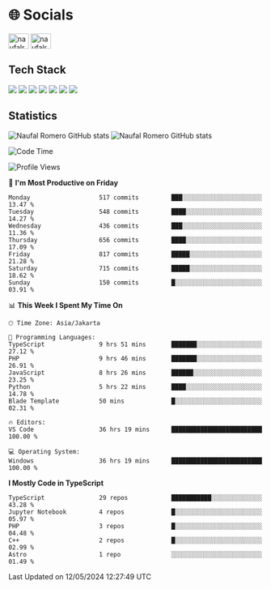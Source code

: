 <h1 align="">🌐 Socials</h1>
<p align="left">
<a href="https://linkedin.com/in/naufal-romero-putra-pratama-9ab816177/" target="blank"><img align="center" src="https://raw.githubusercontent.com/rahuldkjain/github-profile-readme-generator/master/src/images/icons/Social/linked-in-alt.svg" alt="naufalromero" height="30" width="40" /></a>
<a href="https://instagram.com/naufalromero" target="blank"><img align="center" src="https://raw.githubusercontent.com/rahuldkjain/github-profile-readme-generator/master/src/images/icons/Social/instagram.svg" alt="naufalromero" height="30" width="40" /></a>
</p>


<h2 align="">Tech Stack</h2>
<div align="">
  <img src="https://img.shields.io/badge/next.js-000000?style=for-the-badge&logo=nextdotjs&logoColor=white"/>
 <img src="https://img.shields.io/badge/typescript-%23007ACC.svg?style=for-the-badge&logo=typescript&logoColor=white"/>
 <img src="https://img.shields.io/badge/react-%2320232a.svg?style=for-the-badge&logo=react&logoColor=%2361DAFB"/>
 <img src="https://img.shields.io/badge/tailwindcss-%2338B2AC.svg?style=for-the-badge&logo=tailwind-css&logoColor=white"/>
 <img src="https://img.shields.io/badge/Prisma-3982CE?style=for-the-badge&logo=Prisma&logoColor=white"/>
 <img src="https://img.shields.io/badge/javascript-%23323330.svg?style=for-the-badge&logo=javascript&logoColor=%23F7DF1E"/>
 <img src="https://img.shields.io/badge/java-%23ED8B00.svg?style=for-the-badge&logo=openjdk&logoColor=white"/>
</div>


<h2 align="">Statistics</h2>
<div align="">
<img src="https://github-readme-stats-xi-nine-74.vercel.app/api?username=romves&show_icons=true&theme=tokyonight&include_all_commits=true&count_private=true" alt="Naufal Romero GitHub stats"/>
<img src="https://github-readme-stats-xi-nine-74.vercel.app/api/top-langs/?username=romves&theme=tokyonight&hide_border=false&include_all_commits=true&count_private=true&layout=compact" alt="Naufal Romero GitHub stats"/>
</div>

<!--START_SECTION:waka-->
![Code Time](http://img.shields.io/badge/Code%20Time-1%2C089%20hrs%2059%20mins-blue)

![Profile Views](http://img.shields.io/badge/Profile%20Views-2-blue)

📅 **I'm Most Productive on Friday** 

```text
Monday                   517 commits         ███░░░░░░░░░░░░░░░░░░░░░░   13.47 % 
Tuesday                  548 commits         ████░░░░░░░░░░░░░░░░░░░░░   14.27 % 
Wednesday                436 commits         ███░░░░░░░░░░░░░░░░░░░░░░   11.36 % 
Thursday                 656 commits         ████░░░░░░░░░░░░░░░░░░░░░   17.09 % 
Friday                   817 commits         █████░░░░░░░░░░░░░░░░░░░░   21.28 % 
Saturday                 715 commits         █████░░░░░░░░░░░░░░░░░░░░   18.62 % 
Sunday                   150 commits         █░░░░░░░░░░░░░░░░░░░░░░░░   03.91 % 
```


📊 **This Week I Spent My Time On** 

```text
🕑︎ Time Zone: Asia/Jakarta

💬 Programming Languages: 
TypeScript               9 hrs 51 mins       ███████░░░░░░░░░░░░░░░░░░   27.12 % 
PHP                      9 hrs 46 mins       ███████░░░░░░░░░░░░░░░░░░   26.91 % 
JavaScript               8 hrs 26 mins       ██████░░░░░░░░░░░░░░░░░░░   23.25 % 
Python                   5 hrs 22 mins       ████░░░░░░░░░░░░░░░░░░░░░   14.78 % 
Blade Template           50 mins             █░░░░░░░░░░░░░░░░░░░░░░░░   02.31 % 

🔥 Editors: 
VS Code                  36 hrs 19 mins      █████████████████████████   100.00 % 

💻 Operating System: 
Windows                  36 hrs 19 mins      █████████████████████████   100.00 % 
```

**I Mostly Code in TypeScript** 

```text
TypeScript               29 repos            ███████████░░░░░░░░░░░░░░   43.28 % 
Jupyter Notebook         4 repos             █░░░░░░░░░░░░░░░░░░░░░░░░   05.97 % 
PHP                      3 repos             █░░░░░░░░░░░░░░░░░░░░░░░░   04.48 % 
C++                      2 repos             █░░░░░░░░░░░░░░░░░░░░░░░░   02.99 % 
Astro                    1 repo              ░░░░░░░░░░░░░░░░░░░░░░░░░   01.49 % 
```




 Last Updated on 12/05/2024 12:27:49 UTC
<!--END_SECTION:waka-->
